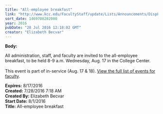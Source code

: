```yaml
---
title: "​All-employee breakfast"
link: "http://www.kcc.edu/FacultyStaff/update/Lists/Announcements/DispForm.aspx?ID=2258"
sort_date: 1469708282000
year: 2016
pubDate: "28 Jul 2016 12:18:02 GMT"
creator: "Elizabeth Becvar"
---
```


<div><b>Body:</b> <div class="ExternalClass7F5AFE6C82F648AAA3BFEF0DD39F6093"><p>All administration, staff, and faculty are invited to the all-employee breakfast, to be held 8-9 a.m. Wednesday, Aug. 17 in the College Center. <br /><br />This event is part of in-service (Aug. 17 &amp; 18). <a href="/FacultyStaff/departments/ktlc/Pages/default.aspx">View the full list of events for faculty</a>.<br /></p></div></div>
<div><b>Expires:</b> 8/17/2016</div>
<div><b>Created:</b> 7/28/2016 7:18 AM</div>
<div><b>Created By:</b> Elizabeth Becvar</div>
<div><b>Start Date:</b> 8/1/2016</div>
<div><b>Title:</b> ​All-employee breakfast</div>
